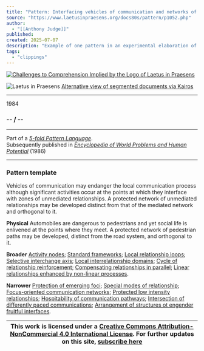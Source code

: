 ```yaml
---
title: "Pattern: Interfacing vehicles of communication and networks of unmediated relationships"
source: "https://www.laetusinpraesens.org/docs80s/pattern/p1052.php"
author:
  - "[[Anthony Judge]]"
published:
created: 2025-07-07
description: "Example of one pattern in an experimental elaboration of a 5-fold pattern language. This explores the parallel between patterns at the physical level, the social level, the conceptual level, and the psychic level in the light of an underlying template based on the insights of Christopher Alexander"
tags:
  - "clippings"
---
```

[![Challenges to Comprehension Implied by the Logo
of Laetus in Praesens](https://www.laetusinpraesens.org/common/images/achngcol.jpg "Challenges to Comprehension Implied by the Logo
of Laetus in Praesens")](https://www.laetusinpraesens.org/context/logo_laetus.php)

![Laetus in Praesens](https://www.laetusinpraesens.org/common/images/laetus_title2.png) [Alternative view of segmented documents via Kairos](https://kairos.laetusinpraesens.org/p1052_8_pat_h_1)

---

1984

### \-- / --

---

Part of a *[5-fold Pattern Language](https://www.laetusinpraesens.org/docs80s/84patlan.php)*.  
Subsequently published in *[Encyclopedia of World Problems and Human Potential](https://www.un-intelligible.org/projects/homeency.php)* (1986)

---

### Pattern template

Vehicles of communication may endanger the local communication process although significant activities occur at the points at which they interface with zones of unmediated relationships. A protected network of unmediated relationships may be developed distinct from that of the mediated network and orthogonal to it.

**Physical** Automobiles are dangerous to pedestrians and yet social life is enlivened at the points where they meet. A protected network of pedestrian paths may be developed, distinct from the road system, and orthogonal to it.

**Broader** [Activity nodes](https://www.laetusinpraesens.org/docs80s/pattern/p1030.php); [Standard frameworks](https://www.laetusinpraesens.org/docs80s/pattern/p1038.php); [Local relationship loops](https://www.laetusinpraesens.org/docs80s/pattern/p1049.php); [Selective interchange axis](https://www.laetusinpraesens.org/docs80s/pattern/p1032.php); [Local interrelationship domains](https://www.laetusinpraesens.org/docs80s/pattern/p1011.php); [Cycle of relationship reinforcement](https://www.laetusinpraesens.org/docs80s/pattern/p1031.php); [Compensating relationships in parallel](https://www.laetusinpraesens.org/docs80s/pattern/p1023.php); [Linear relationships enhanced by non-linear processes](https://www.laetusinpraesens.org/docs80s/pattern/p1051.php).

**Narrower** [Protection of emerging foci](https://www.laetusinpraesens.org/docs80s/pattern/p1057.php); [Special modes of relationship](https://www.laetusinpraesens.org/docs80s/pattern/p1056.php); [Focus-oriented communication networks](https://www.laetusinpraesens.org/docs80s/pattern/p1120.php); [Protected low intensity relationships](https://www.laetusinpraesens.org/docs80s/pattern/p1055.php); [Hospitability of communication pathways](https://www.laetusinpraesens.org/docs80s/pattern/p1121.php); [Intersection of differently paced communications](https://www.laetusinpraesens.org/docs80s/pattern/p1054.php); [Arrangement of structures ot engender fruitful interfaces](https://www.laetusinpraesens.org/docs80s/pattern/p1100.php).

| This work is licensed under a [Creative Commons Attribution-NonCommercial 4.0 International License](http://creativecommons.org/licenses/by-nc/4.0/).  For further updates on this site, [subscribe here](https://laetusinpraesens.us19.list-manage.com/subscribe/post?u=1b1bc3aae057999099ff24455&id=4c64c53b45) |
| --- |